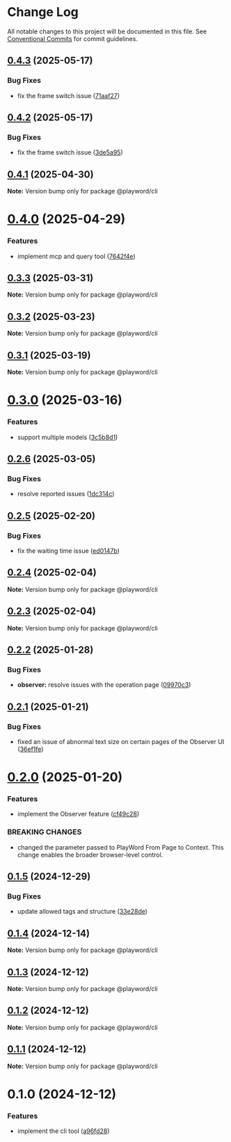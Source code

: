 # Change Log

All notable changes to this project will be documented in this file.
See [Conventional Commits](https://conventionalcommits.org) for commit guidelines.

## [0.4.3](https://github.com/Foreverskyin0216/playword/compare/@playword/cli@0.4.1...@playword/cli@0.4.3) (2025-05-17)


### Bug Fixes

* fix the frame switch issue ([71aaf27](https://github.com/Foreverskyin0216/playword/commit/71aaf277785a0cea0a791d747e352b512a0d570f))





## [0.4.2](https://github.com/Foreverskyin0216/playword/compare/@playword/cli@0.4.1...@playword/cli@0.4.2) (2025-05-17)


### Bug Fixes

* fix the frame switch issue ([3de5a95](https://github.com/Foreverskyin0216/playword/commit/3de5a954f5968e25da3d4c672faf296cb9d21c31))





## [0.4.1](https://github.com/Foreverskyin0216/playword/compare/@playword/cli@0.4.0...@playword/cli@0.4.1) (2025-04-30)

**Note:** Version bump only for package @playword/cli





# [0.4.0](https://github.com/Foreverskyin0216/playword/compare/@playword/cli@0.3.3...@playword/cli@0.4.0) (2025-04-29)


### Features

* implement mcp and query tool ([7642f4e](https://github.com/Foreverskyin0216/playword/commit/7642f4e19cead25a851a23aa1128c6e72301d719))





## [0.3.3](https://github.com/Foreverskyin0216/playword/compare/@playword/cli@0.3.2...@playword/cli@0.3.3) (2025-03-31)

**Note:** Version bump only for package @playword/cli





## [0.3.2](https://github.com/Foreverskyin0216/playword/compare/@playword/cli@0.3.1...@playword/cli@0.3.2) (2025-03-23)

**Note:** Version bump only for package @playword/cli





## [0.3.1](https://github.com/Foreverskyin0216/playword/compare/@playword/cli@0.3.0...@playword/cli@0.3.1) (2025-03-19)

**Note:** Version bump only for package @playword/cli





# [0.3.0](https://github.com/Foreverskyin0216/playword/compare/@playword/cli@0.2.6...@playword/cli@0.3.0) (2025-03-16)


### Features

* support multiple models ([3c5b8d1](https://github.com/Foreverskyin0216/playword/commit/3c5b8d179fe526397b08b7f465631707d7d65b63))





## [0.2.6](https://github.com/Foreverskyin0216/playword/compare/@playword/cli@0.2.5...@playword/cli@0.2.6) (2025-03-05)


### Bug Fixes

* resolve reported issues ([1dc314c](https://github.com/Foreverskyin0216/playword/commit/1dc314c741f9de9b1b013304cd8b64118fbff6fe))





## [0.2.5](https://github.com/Foreverskyin0216/playword/compare/@playword/cli@0.2.4...@playword/cli@0.2.5) (2025-02-20)


### Bug Fixes

* fix the waiting time issue ([ed0147b](https://github.com/Foreverskyin0216/playword/commit/ed0147b4cb4362c12332646860faa0d7145698f4))





## [0.2.4](https://github.com/Foreverskyin0216/playword/compare/@playword/cli@0.2.3...@playword/cli@0.2.4) (2025-02-04)

**Note:** Version bump only for package @playword/cli





## [0.2.3](https://github.com/Foreverskyin0216/playword/compare/@playword/cli@0.2.2...@playword/cli@0.2.3) (2025-02-04)

**Note:** Version bump only for package @playword/cli





## [0.2.2](https://github.com/Foreverskyin0216/playword/compare/@playword/cli@0.2.1...@playword/cli@0.2.2) (2025-01-28)


### Bug Fixes

* **observer:** resolve issues with the operation page ([09970c3](https://github.com/Foreverskyin0216/playword/commit/09970c3591935e22202cf6d5e91379bcb70ba540))





## [0.2.1](https://github.com/Foreverskyin0216/playword/compare/@playword/cli@0.2.0...@playword/cli@0.2.1) (2025-01-21)


### Bug Fixes

* fixed an issue of abnormal text size on certain pages of the Observer UI ([36ef1fe](https://github.com/Foreverskyin0216/playword/commit/36ef1fe1a5a121d5836789554eb2f5b7f9760084))





# [0.2.0](https://github.com/Foreverskyin0216/playword/compare/@playword/cli@0.1.5...@playword/cli@0.2.0) (2025-01-20)


### Features

* implement the Observer feature ([cf49c28](https://github.com/Foreverskyin0216/playword/commit/cf49c28b487fa92814427526ff2705ca3d56362a))


### BREAKING CHANGES

* changed the parameter passed to PlayWord From Page to Context.
This change enables the broader browser-level control.





## [0.1.5](https://github.com/Foreverskyin0216/playword/compare/@playword/cli@0.1.4...@playword/cli@0.1.5) (2024-12-29)


### Bug Fixes

* update allowed tags and structure ([33e28de](https://github.com/Foreverskyin0216/playword/commit/33e28de986d9b36e6570be2d0a3f85f09a6858fd))





## [0.1.4](https://github.com/Foreverskyin0216/playword/compare/@playword/cli@0.1.3...@playword/cli@0.1.4) (2024-12-14)

**Note:** Version bump only for package @playword/cli





## [0.1.3](https://github.com/Foreverskyin0216/playword/compare/@playword/cli@0.1.2...@playword/cli@0.1.3) (2024-12-12)

**Note:** Version bump only for package @playword/cli





## [0.1.2](https://github.com/Foreverskyin0216/playword/compare/@playword/cli@0.1.1...@playword/cli@0.1.2) (2024-12-12)

**Note:** Version bump only for package @playword/cli





## [0.1.1](https://github.com/Foreverskyin0216/playword/compare/@playword/cli@0.1.0...@playword/cli@0.1.1) (2024-12-12)

**Note:** Version bump only for package @playword/cli





# 0.1.0 (2024-12-12)


### Features

* implement the cli tool ([a96fd28](https://github.com/Foreverskyin0216/playword/commit/a96fd28793767eb13460b047bd73ae409d839f43))
